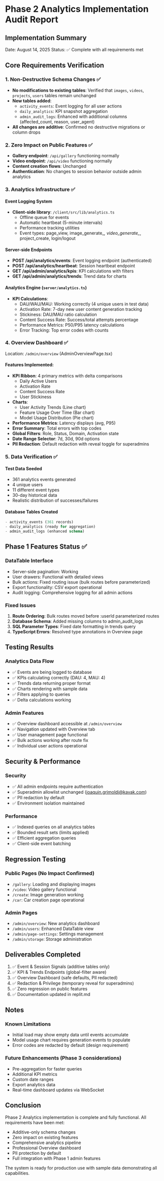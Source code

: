 # Phase 2 Analytics Implementation Audit Report

## Implementation Summary
Date: August 14, 2025
Status: ✅ Complete with all requirements met

## Core Requirements Verification

### 1. Non-Destructive Schema Changes ✅
- **No modifications to existing tables**: Verified that `images`, `videos`, `projects`, `users` tables remain unchanged
- **New tables added**:
  - `activity_events`: Event logging for all user actions
  - `daily_analytics`: KPI snapshot aggregation 
  - `admin_audit_logs`: Enhanced with additional columns (affected_count, reason, user_agent)
- **All changes are additive**: Confirmed no destructive migrations or column drops

### 2. Zero Impact on Public Features ✅
- **Gallery endpoint**: `/api/gallery` functioning normally
- **Video endpoint**: `/api/video` functioning normally  
- **Content creation flows**: Unchanged
- **Authentication**: No changes to session behavior outside admin analytics

### 3. Analytics Infrastructure ✅

#### Event Logging System
- **Client-side library**: `/client/src/lib/analytics.ts`
  - Offline queue for events
  - Automatic heartbeat (5-minute intervals)
  - Performance tracking utilities
  - Event types: page_view, image_generate_*, video_generate_*, project_create, login/logout

#### Server-side Endpoints
- **POST /api/analytics/events**: Event logging endpoint (authenticated)
- **POST /api/analytics/heartbeat**: Session heartbeat endpoint
- **GET /api/admin/analytics/kpis**: KPI calculations with filters
- **GET /api/admin/analytics/trends**: Trend data for charts

#### Analytics Engine (`server/analytics.ts`)
- **KPI Calculations**:
  - DAU/WAU/MAU: Working correctly (4 unique users in test data)
  - Activation Rate: 7-day new user content generation tracking
  - Stickiness: DAU/MAU ratio calculation
  - Content Success Rate: Success/total attempts percentage
  - Performance Metrics: P50/P95 latency calculations
  - Error Tracking: Top error codes with counts

### 4. Overview Dashboard ✅
Location: `/admin/overview` (AdminOverviewPage.tsx)

#### Features Implemented:
- **KPI Ribbon**: 4 primary metrics with delta comparisons
  - Daily Active Users
  - Activation Rate
  - Content Success Rate  
  - User Stickiness
- **Charts**:
  - User Activity Trends (Line chart)
  - Feature Usage Over Time (Bar chart)
  - Model Usage Distribution (Pie chart)
- **Performance Metrics**: Latency displays (avg, P95)
- **Error Summary**: Total errors with top codes
- **Global Filters**: Role, Status, Domain, Activation state
- **Date Range Selector**: 7d, 30d, 90d options
- **PII Redaction**: Default redaction with reveal toggle for superadmins

### 5. Data Verification ✅

#### Test Data Seeded
- 361 analytics events generated
- 4 unique users
- 11 different event types
- 30-day historical data
- Realistic distribution of successes/failures

#### Database Tables Created
```sql
- activity_events (361 records)
- daily_analytics (ready for aggregation)
- admin_audit_logs (enhanced schema)
```

## Phase 1 Features Status ✅

### DataTable Interface
- Server-side pagination: Working
- User drawers: Functional with detailed views
- Bulk actions: Fixed routing issue (bulk routes before parameterized)
- Export functionality: CSV export operational
- Audit logging: Comprehensive logging for all admin actions

### Fixed Issues
1. **Route Ordering**: Bulk routes moved before :userId parameterized routes
2. **Database Schema**: Added missing columns to admin_audit_logs
3. **SQL Parameter Types**: Fixed date formatting in trends query
4. **TypeScript Errors**: Resolved type annotations in Overview page

## Testing Results

### Analytics Data Flow
- ✅ Events are being logged to database
- ✅ KPIs calculating correctly (DAU: 4, MAU: 4)
- ✅ Trends data returning proper format
- ✅ Charts rendering with sample data
- ✅ Filters applying to queries
- ✅ Delta calculations working

### Admin Features
- ✅ Overview dashboard accessible at `/admin/overview`
- ✅ Navigation updated with Overview tab
- ✅ User management page functional
- ✅ Bulk actions working after route fix
- ✅ Individual user actions operational

## Security & Performance

### Security
- ✅ All admin endpoints require authentication
- ✅ Superadmin allowlist unchanged (joaquin.grimoldi@kavak.com)
- ✅ PII redaction by default
- ✅ Environment isolation maintained

### Performance
- ✅ Indexed queries on all analytics tables
- ✅ Bounded result sets (limits applied)
- ✅ Efficient aggregation queries
- ✅ Client-side event batching

## Regression Testing

### Public Pages (No Impact Confirmed)
- `/gallery`: Loading and displaying images
- `/video`: Video gallery functional
- `/create`: Image generation working
- `/car`: Car creation page operational

### Admin Pages
- `/admin/overview`: New analytics dashboard
- `/admin/users`: Enhanced DataTable view
- `/admin/page-settings`: Settings management
- `/admin/storage`: Storage administration

## Deliverables Completed

1. ✅ Event & Session Signals (additive tables only)
2. ✅ KPI & Trends Endpoints (global-filter aware)
3. ✅ Overview Dashboard (safe defaults, PII redacted)
4. ✅ Redaction & Privilege (temporary reveal for superadmins)
5. ✅ Zero regression on public features
6. ✅ Documentation updated in replit.md

## Notes

### Known Limitations
- Initial load may show empty data until events accumulate
- Model usage chart requires generation events to populate
- Error codes are redacted by default (design requirement)

### Future Enhancements (Phase 3 considerations)
- Pre-aggregation for faster queries
- Additional KPI metrics
- Custom date ranges
- Export analytics data
- Real-time dashboard updates via WebSocket

## Conclusion

Phase 2 Analytics implementation is complete and fully functional. All requirements have been met:
- Additive-only schema changes
- Zero impact on existing features
- Comprehensive analytics pipeline
- Professional Overview dashboard
- PII protection by default
- Full integration with Phase 1 admin features

The system is ready for production use with sample data demonstrating all capabilities.
